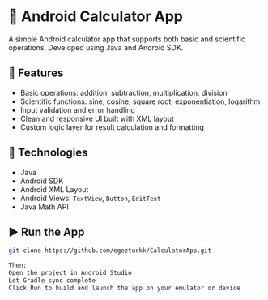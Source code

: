 # 📱 Android Calculator App

A simple Android calculator app that supports both basic and scientific operations. Developed using Java and Android SDK.

## 🧠 Features

- Basic operations: addition, subtraction, multiplication, division  
- Scientific functions: sine, cosine, square root, exponentiation, logarithm  
- Input validation and error handling  
- Clean and responsive UI built with XML layout  
- Custom logic layer for result calculation and formatting  

## 🚀 Technologies

- Java  
- Android SDK  
- Android XML Layout  
- Android Views: `TextView`, `Button`, `EditText`  
- Java Math API

## ▶️ Run the App

```bash
git clone https://github.com/egezturkk/CalculatorApp.git

Then:
Open the project in Android Studio
Let Gradle sync complete
Click Run to build and launch the app on your emulator or device

